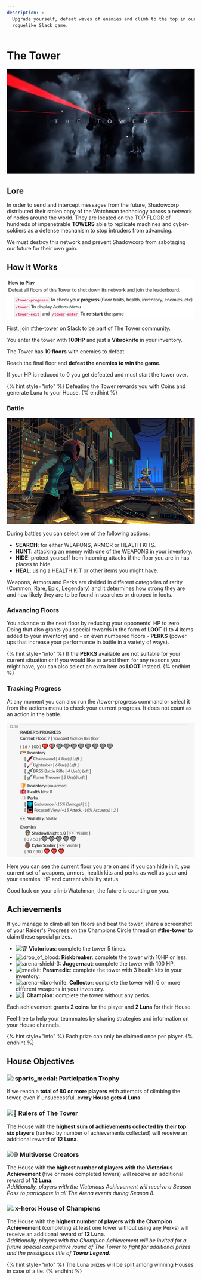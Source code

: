 ```yaml
---
description: >-
  Upgrade yourself, defeat waves of enemies and climb to the top in our async
  roguelike Slack game.
---
```


# The Tower

![](../.gitbook/assets/screen-shot-2021-03-25-at-12.03.38-am.png)

## Lore

In order to send and intercept messages from the future, Shadowcorp distributed their stolen copy of the Watchman technology across a network of nodes around the world. They are located on the TOP FLOOR of hundreds of impenetrable **TOWERS** able to replicate machines and cyber-soldiers as a defense mechanism to stop intruders from advancing.

We must destroy this network and prevent Shadowcorp from sabotaging our future for their own gain.

## How it Works

![](../.gitbook/assets/screenshot_2021-03-25-slack-the-tower-staging-x-team.png)

First, join [\#the-tower](https://app.slack.com/client/T0257R0RP/C01L4M80FE1) on Slack to be part of The Tower community.

You enter the tower with **100HP** and just a **Vibroknife** in your inventory.

The Tower has **10 floors** with enemies to defeat.

Reach the final floor and **defeat the enemies to win the game**.

If your HP is reduced to 0 you get defeated and must start the tower over.

{% hint style="info" %}
Defeating the Tower rewards you with Coins and generate Luna to your House.
{% endhint %}

### Battle

![](../.gitbook/assets/ninja.gif)

During battles you can select one of the following actions:

* **SEARCH**: for either WEAPONS, ARMOR or HEALTH KITS.
* **HUNT**: attacking an enemy with one of the WEAPONS in your inventory.
* **HIDE**: protect yourself from incoming attacks if the floor you are in has places to hide.
* **HEAL**: using a HEALTH KIT or other items you might have.

Weapons, Armors and Perks are divided in different categories of rarity \(Common, Rare, Epic, Legendary\) and it determines how strong they are and how likely they are to be found in searches or dropped in loots.

### Advancing Floors

You advance to the next floor by reducing your opponents' HP to zero. Doing that also grants you special rewards in the form of **LOOT** \(1 to 4 items added to your inventory\) and - on even numbered floors - **PERKS** \(power ups that increase your performance in battle in a variety of ways\).

{% hint style="info" %}
If the **PERKS** available are not suitable for your current situation or if you would like to avoid them for any reasons you might have, you can also select an extra item as **LOOT** instead.
{% endhint %}

### Tracking Progress

At any moment you can also run the /tower-progress command or select it from the actions menu to check your current progress. It does not count as an action in the battle.

![](../.gitbook/assets/image-3-.png)

Here you can see the current floor you are on and if you can hide in it, you current set of weapons, armors, health kits and perks as well as your and your enemies' HP and current visibility status.

Good luck on your climb Watchman, the future is counting on you.

## Achievements

If you manage to climb all ten floors and beat the tower, share a screenshot of your Raider's Progress on the Champions Circle thread on **\#the-tower** to claim these special prizes.

*  ![:trophy:](https://a.slack-edge.com/production-standard-emoji-assets/13.0/google-medium/1f3c6@2x.png) **Victorious**: complete the tower 5 times.
*  ![:drop\_of\_blood:](https://a.slack-edge.com/production-standard-emoji-assets/13.0/google-medium/1fa78@2x.png) **Riskbreaker**: complete the tower with 10HP or less.
*  ![:arena-shield-3:](https://emoji.slack-edge.com/T0257R0RP/arena-shield-3/9608ea009b98e691.png) **Juggernaut**: complete the tower with 100 HP.
*  ![:medkit:](https://emoji.slack-edge.com/T0257R0RP/medkit/feb463579cd8d0af.png) **Paramedic**: complete the tower with 3 health kits in your inventory.
*  ![:arena-vibro-knife:](https://emoji.slack-edge.com/T0257R0RP/arena-vibro-knife/2b44aab658e09e58.png) **Collector**: complete the tower with 6 or more different weapons in your inventory.
*  ![:star2:](https://a.slack-edge.com/production-standard-emoji-assets/13.0/google-medium/1f31f@2x.png) **Champion**: complete the tower without any perks.

Each achievement grants **2 coins** for the player and **2 Luna** for their House.

Feel free to help your teammates by sharing strategies and information on your House channels.

{% hint style="info" %}
Each prize can only be claimed once per player.
{% endhint %}

## House Objectives

### ![:sports\_medal:](https://a.slack-edge.com/production-standard-emoji-assets/13.0/google-medium/1f3c5@2x.png) **Participation Trophy**

If we reach a **total of 80 or more players** with attempts of climbing the tower, even if unsuccessful, **every House gets 4 Luna**.

### ![:crown:](https://a.slack-edge.com/production-standard-emoji-assets/13.0/google-medium/1f451@2x.png) **Rulers of The Tower**

The House with the **highest sum of achievements collected by their top six players** \(ranked by number of achievements collected\) will receive an additional reward of **12 Luna**.

### ![:infinity:](https://a.slack-edge.com/production-standard-emoji-assets/13.0/google-medium/267e-fe0f@2x.png) **Multiverse Creators**

The House with **the highest number of players with the Victorious Achievement** \(five or more completed towers\) will receive an additional reward of **12 Luna**.  
_Additionally, players with the Victorious Achievement will receive a Season Pass to participate in all The Arena events during Season 8._

### ![:x-hero:](https://emoji.slack-edge.com/T0257R0RP/x-hero/7640829cee503058.png) **House of Champions**

The House with the **highest number of players with the Champion Achievement** \(completing at least one tower without using any Perks\) will receive an additional reward of **12 Luna**.  
_Additionally, players with the Champion Achievement will be invited for a future special competitive round of The Tower to fight for additional prizes and the prestigious title of **Tower Legend**._

{% hint style="info" %}
The Luna prizes will be split among winning Houses in case of a tie.
{% endhint %}


